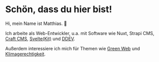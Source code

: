 # Schön, dass du hier bist!

Hi, mein Name ist Matthias. 👋

Ich arbeite als Web-Entwickler, u.a. mit Software wie Nuxt, Strapi CMS, <a href="/de/projekte#craftcms">Craft CMS</a>, <a href="/de/projekte#sveltekit">Svelte(Kit)</a> und <a href="/de/projekte#ddev">DDEV</a>.

Außerdem interessiere ich mich für Themen wie <a href="/de/green-coding">Green Web</a> und <a href="/de/klimagerechtigkeit">Klimagerechtigkeit</a>.

<span style="display:none;background-color:#2E7B13; color:white; border-radius:25px;padding:10px 12px;font-size:0.8rem;">#OpenToWork</span>
